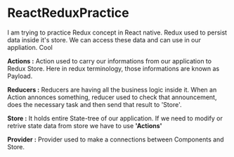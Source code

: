 # ReactReduxPractice

I am trying to practice Redux concept in React native.
Redux used to persist data inside it's store. We can access these data and can use in our appliation. Cool

<b>Actions :</b> Action used to carry our informations from our application to Redux Store. Here in redux terminology, those informations are known as Payload.

<b>Reducers :</b> Reducers are having all the business logic inside it. When an Action annonces something, reducer used to check that announcement, does the necessary task and then send that result to 'Store'.  

<b>Store :</b> It holds entire State-tree of our application. If we need to modify or retrive state data from store we have to use <b>'Actions'</b>

<b>Provider :</b> Provider used to make a connections between Components and Store.
